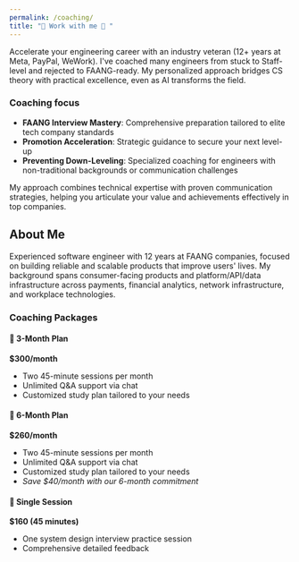 ```yaml
---
permalink: /coaching/
title: "🚀 Work with me 🚀 "
---
```


Accelerate your engineering career with an industry veteran (12+ years at Meta, PayPal, WeWork). I've coached many engineers from stuck to Staff-level and rejected to FAANG-ready. My personalized approach bridges CS theory with practical excellence, even as AI transforms the field.

<!-- Cal floating-popup embed code begins -->
<script type="text/javascript">
  (function (C, A, L) { let p = function (a, ar) { a.q.push(ar); }; let d = C.document; C.Cal = C.Cal || function () { let cal = C.Cal; let ar = arguments; if (!cal.loaded) { cal.ns = {}; cal.q = cal.q || []; d.head.appendChild(d.createElement("script")).src = A; cal.loaded = true; } if (ar[0] === L) { const api = function () { p(api, arguments); }; const namespace = ar[1]; api.q = api.q || []; if(typeof namespace === "string"){cal.ns[namespace] = cal.ns[namespace] || api;p(cal.ns[namespace], ar);p(cal, ["initNamespace", namespace]);} else p(cal, ar); return;} p(cal, ar); }; })(window, "https://app.cal.com/embed/embed.js", "init");
Cal("init", "30min", {origin:"https://cal.com"});

  Cal.ns["30min"]("floatingButton", {"calLink":"avidas/30min","config":{"layout":"column_view"},"buttonText":"Book free consultation 🚀","hideButtonIcon":false,"buttonColor":"#4c974c"}); 
  Cal.ns["30min"]("ui", {"hideEventTypeDetails":false,"layout":"column_view"});
  </script>
  <!-- Cal floating-popup embed code ends -->

### Coaching focus
- **FAANG Interview Mastery**: Comprehensive preparation tailored to elite tech company standards
- **Promotion Acceleration**: Strategic guidance to secure your next level-up
- **Preventing Down-Leveling**: Specialized coaching for engineers with non-traditional backgrounds or communication challenges

My approach combines technical expertise with proven communication strategies, helping you articulate your value and achievements effectively in top companies.

## About Me
Experienced software engineer with 12 years at FAANG companies, focused on building reliable and scalable products that improve users' lives. My background spans consumer-facing products and platform/API/data infrastructure across payments, financial analytics, network infrastructure, and workplace technologies.

### Coaching Packages

#### 📌 3-Month Plan
**$300/month**
- Two 45-minute sessions per month
- Unlimited Q&A support via chat
- Customized study plan tailored to your needs

#### 📌 6-Month Plan
**$260/month**
- Two 45-minute sessions per month
- Unlimited Q&A support via chat
- Customized study plan tailored to your needs
- *Save $40/month with our 6-month commitment*

#### 📌 Single Session
**$160 (45 minutes)**
- One system design interview practice session
- Comprehensive detailed feedback